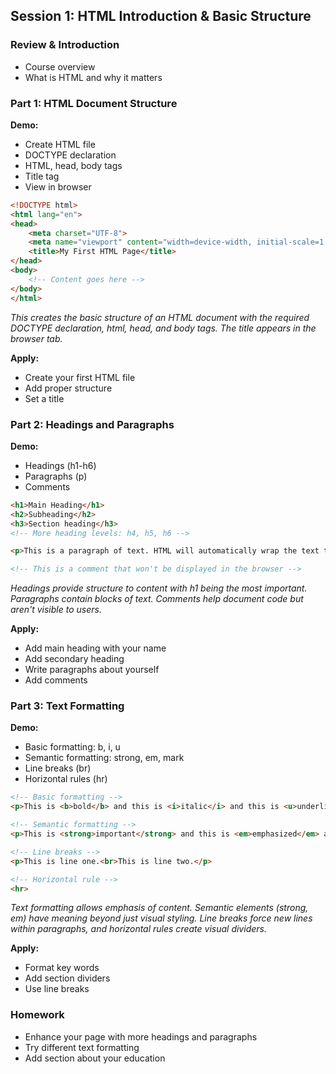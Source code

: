 

## Session 1: HTML Introduction & Basic Structure

### Review & Introduction
- Course overview
- What is HTML and why it matters

### Part 1: HTML Document Structure
**Demo:**
- Create HTML file
- DOCTYPE declaration
- HTML, head, body tags
- Title tag
- View in browser

```html
<!DOCTYPE html>
<html lang="en">
<head>
    <meta charset="UTF-8">
    <meta name="viewport" content="width=device-width, initial-scale=1.0">
    <title>My First HTML Page</title>
</head>
<body>
    <!-- Content goes here -->
</body>
</html>
```
*This creates the basic structure of an HTML document with the required DOCTYPE declaration, html, head, and body tags. The title appears in the browser tab.*

**Apply:**
- Create your first HTML file
- Add proper structure
- Set a title

### Part 2: Headings and Paragraphs
**Demo:**
- Headings (h1-h6)
- Paragraphs (p)
- Comments

```html
<h1>Main Heading</h1>
<h2>Subheading</h2>
<h3>Section heading</h3>
<!-- More heading levels: h4, h5, h6 -->

<p>This is a paragraph of text. HTML will automatically wrap the text to fit the screen.</p>

<!-- This is a comment that won't be displayed in the browser -->
```
*Headings provide structure to content with h1 being the most important. Paragraphs contain blocks of text. Comments help document code but aren't visible to users.*

**Apply:**
- Add main heading with your name
- Add secondary heading
- Write paragraphs about yourself
- Add comments
 
### Part 3: Text Formatting
**Demo:**
- Basic formatting: b, i, u
- Semantic formatting: strong, em, mark
- Line breaks (br)
- Horizontal rules (hr)

```html
<!-- Basic formatting -->
<p>This is <b>bold</b> and this is <i>italic</i> and this is <u>underlined</u>.</p>

<!-- Semantic formatting -->
<p>This is <strong>important</strong> and this is <em>emphasized</em> and this is <mark>highlighted</mark>.</p>

<!-- Line breaks -->
<p>This is line one.<br>This is line two.</p>

<!-- Horizontal rule -->
<hr>
```
*Text formatting allows emphasis of content. Semantic elements (strong, em) have meaning beyond just visual styling. Line breaks force new lines within paragraphs, and horizontal rules create visual dividers.*

**Apply:**
- Format key words
- Add section dividers
- Use line breaks

### Homework
- Enhance your page with more headings and paragraphs
- Try different text formatting
- Add section about your education
